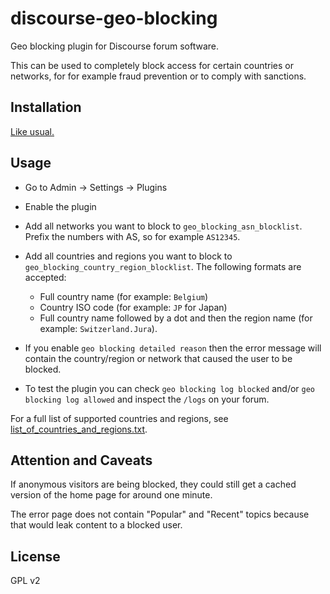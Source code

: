 # discourse-geo-blocking

Geo blocking plugin for Discourse forum software.

This can be used to completely block access for certain countries or networks, for for example fraud prevention or to comply with sanctions.

## Installation

[Like usual.](https://meta.discourse.org/t/install-plugins-in-discourse/19157)

## Usage

* Go to Admin -> Settings -> Plugins
* Enable the plugin
* Add all networks you want to block to `geo_blocking_asn_blocklist`. Prefix the numbers with AS, so for example `AS12345`.
* Add all countries and regions you want to block to `geo_blocking_country_region_blocklist`. The following formats are accepted:
  * Full country name (for example: `Belgium`)
  * Country ISO code (for example: `JP` for Japan)
  * Full country name followed by a dot and then the region name (for example: `Switzerland.Jura`).

* If you enable `geo blocking detailed reason` then the error message will contain the country/region or network that caused the user to be blocked.
* To test the plugin you can check `geo blocking log blocked` and/or `geo blocking log allowed` and inspect the `/logs` on your forum.

For a full list of supported countries and regions, see [list_of_countries_and_regions.txt](https://github.com/communiteq/discourse-geo-blocking/blob/master/list_of_countries_and_regions.txt).

## Attention and Caveats

If anonymous visitors are being blocked, they could still get a cached version of the home page for around one minute.

The error page does not contain "Popular" and "Recent" topics because that would leak content to a blocked user.

## License

GPL v2